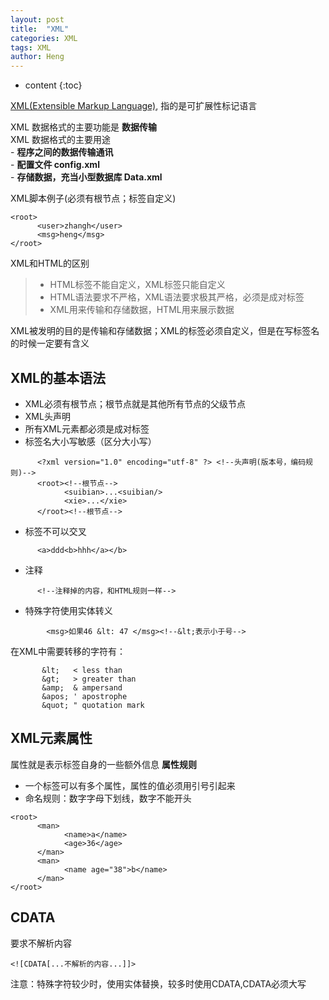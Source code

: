 ```yaml
---
layout: post
title:  "XML"
categories: XML
tags: XML
author: Heng
---
```


* content
{:toc}

[XML(Extensible Markup Language)](https://www.bilibili.com/video/BV1Na4y1J75w?p=7&spm_id_from=pageDriver&vd_source=b349e24a26410fc256c001b94bf22d96), 指的是可扩展性标记语言<br>

XML 数据格式的主要功能是 **数据传输**<br>
XML 数据格式的主要用途<br>
      - **程序之间的数据传输通讯**<br>
      - **配置文件 config.xml**<br>
      - **存储数据，充当小型数据库 Data.xml**<br>




XML脚本例子(必须有根节点；标签自定义)
```
<root> 
      <user>zhangh</user>
      <msg>heng</msg>
</root>
```
XML和HTML的区别
>- HTML标签不能自定义，XML标签只能自定义
>- HTML语法要求不严格，XML语法要求极其严格，必须是成对标签
>- XML用来传输和存储数据，HTML用来展示数据

XML被发明的目的是传输和存储数据；XML的标签必须自定义，但是在写标签名的时候一定要有含义

## XML的基本语法
- XML必须有根节点；根节点就是其他所有节点的父级节点
- XML头声明<?xml version="版本号" encoding="编码规则" ?>
- 所有XML元素都必须是成对标签
- 标签名大小写敏感（区分大小写）
```
      <?xml version="1.0" encoding="utf-8" ?> <!--头声明(版本号，编码规则)-->
      <root><!--根节点-->
            <suibian>...<suibian/>
            <xie>...</xie>
      </root><!--根节点-->
```
- 标签不可以交叉
```
      <a>ddd<b>hhh</a></b>
```
- 注释
```
      <!--注释掉的内容，和HTML规则一样-->
```
- 特殊字符使用实体转义
```
        <msg>如果46 &lt: 47 </msg><!--&lt;表示小于号-->
```
在XML中需要转移的字符有：
```
       &lt;   < less than
       &gt;   > greater than
       &amp;  & ampersand
       &apos; ' apostrophe
       &quot; " quotation mark
```

## XML元素属性

属性就是表示标签自身的一些额外信息
**属性规则**
- 一个标签可以有多个属性，属性的值必须用引号引起来
- 命名规则：数字字母下划线，数字不能开头

```
<root>
      <man>
            <name>a</name>
            <age>36</age>
      </man>
      <man>
            <name age="38">b</name>
      </man>
</root>
```

## CDATA
要求不解析内容
```
<![CDATA[...不解析的内容...]]>
```
注意：特殊字符较少时，使用实体替换，较多时使用CDATA,CDATA必须大写


